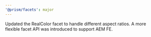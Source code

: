 ```yaml
---
'@prism/facets': major
---
```


Updated the RealColor facet to handle different aspect ratios. A more flexible facet API was introduced to support AEM FE.

